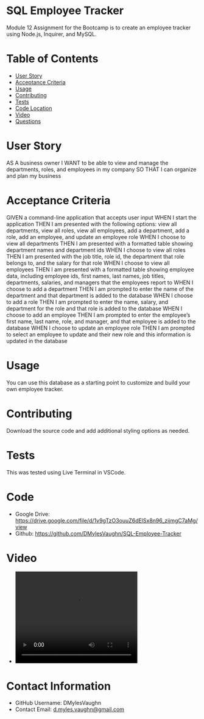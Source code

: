 # SQL Employee Tracker
Module 12 Assignment for the Bootcamp is to create an employee tracker using Node.js, Inquirer, and MySQL. 

# Table of Contents 
* [User Story](#User-Story)
* [Acceptance Criteria](#Acceptance-Criteria)
* [Usage](#Usage)
* [Contributing](#Contributing)
* [Tests](#Tests)
* [Code Location](#Code)
* [Video](#Video)
* [Questions](#Contact-Information)
# User Story
AS A business owner
I WANT to be able to view and manage the departments, roles, and employees in my company
SO THAT I can organize and plan my business

# Acceptance Criteria
GIVEN a command-line application that accepts user input
WHEN I start the application
THEN I am presented with the following options: view all departments, view all roles, view all employees, add a department, add a role, add an employee, and update an employee role
WHEN I choose to view all departments
THEN I am presented with a formatted table showing department names and department ids
WHEN I choose to view all roles
THEN I am presented with the job title, role id, the department that role belongs to, and the salary for that role
WHEN I choose to view all employees
THEN I am presented with a formatted table showing employee data, including employee ids, first names, last names, job titles, departments, salaries, and managers that the employees report to
WHEN I choose to add a department
THEN I am prompted to enter the name of the department and that department is added to the database
WHEN I choose to add a role
THEN I am prompted to enter the name, salary, and department for the role and that role is added to the database
WHEN I choose to add an employee
THEN I am prompted to enter the employee’s first name, last name, role, and manager, and that employee is added to the database
WHEN I choose to update an employee role
THEN I am prompted to select an employee to update and their new role and this information is updated in the database

# Usage
 You can use this database as a starting point to customize and build your own employee tracker.

# Contributing 
Download the source code and add additional styling options as needed.

# Tests
This was tested using Live Terminal in VSCode.

# Code
* Google Drive: https://drive.google.com/file/d/1v9gTzO3ouuZ6dElSx8n96_zijmgC7aMg/view
* Github: https://github.com/DMylesVaughn/SQL-Employee-Tracker

# Video
* <video width="320" height="240" controls>
  <source src="https://drive.google.com/file/d/1v9gTzO3ouuZ6dElSx8n96_zijmgC7aMg/view">
  </video>

# Contact Information 
* GitHub Username: DMylesVaughn
* Contact Email: d.myles.vaughn@gmail.com
